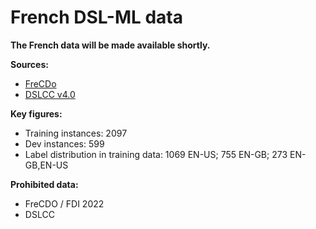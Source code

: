 # French DSL-ML data

**The French data will be made available shortly.**

**Sources:**
- [FreCDo](https://github.com/MihaelaGaman/FreCDo)
- [DSLCC v4.0](http://ttg.uni-saarland.de/resources/DSLCC/)

**Key figures:**
- Training instances: 2097
- Dev instances: 599
- Label distribution in training data: 1069 EN-US; 755 EN-GB; 273 EN-GB,EN-US

**Prohibited data:**
- FreCDO / FDI 2022
- DSLCC

